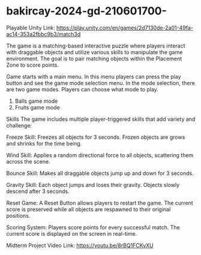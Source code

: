 # bakircay-2024-gd-210601700-



Playable Unity Link: https://play.unity.com/en/games/2d7130de-2a01-49fa-ac14-353a2fbbc9b3/match3d

The game is a matching-based interactive puzzle where players interact with draggable objects and utilize various skills to manipulate the game environment. The goal is to pair matching objects within the Placement Zone to score points.

Game starts with a main menu. In this menu players can press the play button and see the game mode selection menu. In the mode selection, there are two game modes. Players can choose what mode to play.

1. Balls game mode
2. Fruits game mode

Skills
The game includes multiple player-triggered skills that add variety and challenge:

Freeze Skill:
Freezes all objects for 3 seconds. Frozen objects are grows and shrinks for the time being.

Wind Skill:
Applies a random directional force to all objects, scattering them across the scene.

Bounce Skill:
Makes all draggable objects jump up and down for 3 seconds.

Gravity Skill:
Each object jumps and loses their gravity. Objects slowly descend after 3 seconds.

Reset Game:
A Reset Button allows players to restart the game.
The current score is preserved while all objects are respawned to their original positions.

Scoring System:
Players score points for every successful match.
The current score is displayed on the screen in real-time.

Midterm Project Video Link: https://youtu.be/8rBQ1FCKvXU



